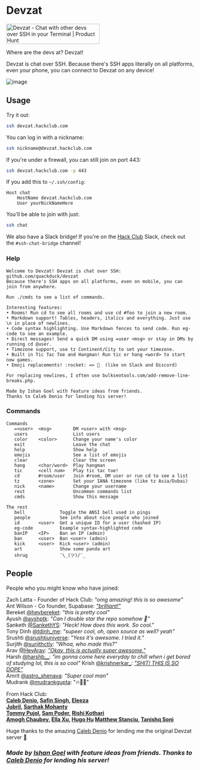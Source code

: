 # Devzat

<a href="https://www.producthunt.com/posts/devzat?utm_source=badge-top-post-badge&utm_medium=badge&utm_souce=badge-devzat" target="_blank"><img src="https://api.producthunt.com/widgets/embed-image/v1/top-post-badge.svg?post_id=298678&theme=light&period=daily" alt="Devzat - Chat with other devs over SSH in your Terminal | Product Hunt" style="width: 250px; height: 54px;" width="250" height="54" /></a>

Where are the devs at? Devzat!

Devzat is chat over SSH. Because there's SSH apps literally on all platforms, even your phone, you can connect to Devzat on any device!

![image](https://user-images.githubusercontent.com/38882631/115499526-a4d70280-a280-11eb-8723-817f54eccf3e.png)


## Usage

Try it out:

```sh
ssh devzat.hackclub.com
```

You can log in with a nickname:
```sh
ssh nickname@devzat.hackclub.com
```

If you're under a firewall, you can still join on port 443:
```sh
ssh devzat.hackclub.com -p 443
```

If you add this to `~/.ssh/config`:
```ssh
Host chat
    HostName devzat.hackclub.com
	User yourNickNameHere
```

You'll be able to join with just:
```sh
ssh chat
```

We also have a Slack bridge! If you're on the [Hack Club](https://hackclub.com) Slack, check out the `#ssh-chat-bridge` channel!

### Help

```text
Welcome to Devzat! Devzat is chat over SSH: github.com/quackduck/devzat
Because there's SSH apps on all platforms, even on mobile, you can join from anywhere.

Run ./cmds to see a list of commands.

Interesting features:
• Rooms! Run cd to see all rooms and use cd #foo to join a new room.
• Markdown support! Tables, headers, italics and everything. Just use \n in place of newlines.
• Code syntax highlighting. Use Markdown fences to send code. Run eg-code to see an example.
• Direct messages! Send a quick DM using =user <msg> or stay in DMs by running cd @user.
• Timezone support, use tz Continent/City to set your timezone.
• Built in Tic Tac Toe and Hangman! Run tic or hang <word> to start new games.
• Emoji replacements! :rocket: => 🚀  (like on Slack and Discord)

For replacing newlines, I often use bulkseotools.com/add-remove-line-breaks.php.

Made by Ishan Goel with feature ideas from friends.
Thanks to Caleb Denio for lending his server!
```
### Commands
```text
Commands
   =<user>  <msg>        DM <user> with <msg>
   users                 List users
   color    <color>      Change your name's color
   exit                  Leave the chat
   help                  Show help
   emojis                See a list of emojis
   clear                 Clear the screen
   hang     <char/word>  Play hangman
   tic      <cell num>   Play tic tac toe!
   cd       #room/user   Join #room, DM user or run cd to see a list
   tz       <zone>       Set your IANA timezone (like tz Asia/Dubai)
   nick     <name>       Change your username
   rest                  Uncommon commands list
   cmds                  Show this message
```
```
The rest
   bell             Toggle the ANSI bell used in pings
   people           See info about nice people who joined
   id       <user>  Get a unique ID for a user (hashed IP)
   eg-code          Example syntax-highlighted code
   banIP    <IP>    Ban an IP (admin)
   ban      <user>  Ban <user> (admin)
   kick     <user>  Kick <user> (admin)
   art              Show some panda art
   shrug            ¯\_(ツ)/¯_
```

## People

People who you might know who have joined:

Zach Latta - Founder of Hack Club: _"omg amazing! this is so awesome"_  
Ant Wilson - Co founder, Supabase: [_"brilliant!"_](https://twitter.com/AntWilson/status/1396444302721445889)  
Bereket [@heybereket](https://twitter.com/heybereket): _"this is pretty cool"_  
Ayush [@ayshptk](https://twitter.com/ayshptk): _"Can I double star the repo somehow :pleading_face:"_  
Sanketh [@SankethYS](https://twitter.com/SankethYS): _"Heck! How does this work. So cool."_  
Tony Dinh [@tdinh_me](https://twitter.com/tdinh_me): _"supeer cool, oh, open source as well? yeah"_  
Srushti [@srushtiuniverse](https://twitter.com/srushtiuniverse): _"Yess it's awesome. I tried it."_  
Surjith [@surjithctly](https://twitter.com/surjithctly): _"Whoa, who made this?"_  
Arav [@HeyArav](https://twitter.com/HeyArav): [_"Okay, this is actually super awesome."_](https://twitter.com/tregsthedev/status/1384180393893498880)  
Harsh [@harshb__](https://twitter.com/harshb__): _"im gonna come here everyday to chill when i get bored of studying lol, this is so cool"_
Krish [@krishnerkar_](https://twitter.com/krishnerkar_):  [_"SHIT! THIS IS SO DOPE"_](https://twitter.com/krishnerkar_/status/1384173042616573960)  
Amrit [@astro_shenava](https://twitter.com/astro_shenava): _"Super cool man"_  
Mudrank [@mudrankgupta](https://twitter.com/mudrankgupta): "🔥🚀🚀"

From Hack Club:  
**[Caleb Denio](https://calebden.io), [Safin Singh](https://safin.dev), [Eleeza](https://github.com/E-Lee-Za)   
[Jubril](https://github.com/s1ntaxe770r), [Sarthak Mohanty](https://sarthakmohanty.me)    
[Tommy Pujol](https://itstommy.xyz/), [Sam Poder](http://sampoder.com), [Rishi Kothari](http://rishi.cx)    
[Amogh Chaubey](https://amogh.sh), [Ella Xu](https://timeline.ella.cx/), [Hugo Hu](https://github.com/Hugoyhu)
[Matthew Stanciu](https://matthewstanciu.me/), [Tanishq Soni](https://tanishqsoni.me)**

Huge thanks to the amazing [Caleb Denio](https://github.com/cjdenio) for lending me the original Devzat server 💖

### *Made by [Ishan Goel](https://twitter.com/IshanTheIshan) with feature ideas from friends. Thanks to [Caleb Denio](https://twitter.com/CalebDenio) for lending his server!*
